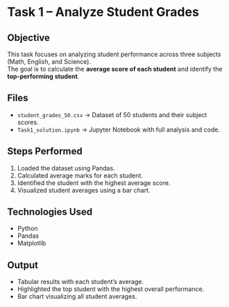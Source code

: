 # Task 1 – Analyze Student Grades

## Objective
This task focuses on analyzing student performance across three subjects (Math, English, and Science).  
The goal is to calculate the **average score of each student** and identify the **top-performing student**.

## Files
- `student_grades_50.csv` → Dataset of 50 students and their subject scores.  
- `Task1_solution.ipynb` → Jupyter Notebook with full analysis and code.  

## Steps Performed
1. Loaded the dataset using Pandas.  
2. Calculated average marks for each student.  
3. Identified the student with the highest average score.  
4. Visualized student averages using a bar chart.  

## Technologies Used
- Python  
- Pandas  
- Matplotlib  

## Output
- Tabular results with each student’s average.  
- Highlighted the top student with the highest overall performance.  
- Bar chart visualizing all student averages.
